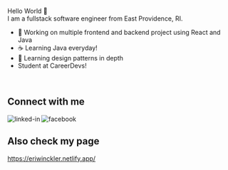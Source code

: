 Hello World 👋<br>
I am a fullstack software engineer from East Providence, RI.
- 🔭 Working on multiple frontend and backend project using React and Java
- ☕ Learning Java everyday!
- 🌱 Learning design patterns in depth
- Student at CareerDevs!
<br>

## Connect with me

[<img align="left" alt="linked-in" src="https://img.shields.io/badge/linkedin-%230077B5.svg?&style=for-the-badge&logo=linkedin&logoColor=white" />](https://www.linkedin.com/in/eridan-winckler-449798169/)

[<img align="left" alt="facebook" src="https://img.shields.io/badge/instagram-bc2a8d.svg?&style=for-the-badge&logo=instagram&logoColor=white" />](https://www.instagram.com/efwinckler/)

<br>

## Also check my page

https://eriwinckler.netlify.app/
